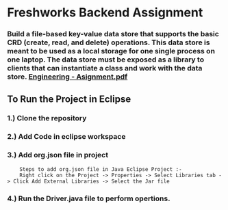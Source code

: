 # Freshworks Backend Assignment
### Build a file-based key-value data store that supports the basic CRD (create, read, and delete) operations. This data store is meant to be used as a local storage for one single process on one laptop. The data store must be exposed as a library to clients that can instantiate a class and work with the data store. [Engineering - Asignment.pdf](https://github.com/singhgaurav24/Freshworks_Backend_Assignment/blob/main/Engineering%20-%20Asignment.pdf)

## To Run the Project in Eclipse 
### 1.) Clone the repository
### 2.) Add Code in eclipse workspace
### 3.) Add org.json file in project
        Steps to add org.json file in Java Eclipse Project :- 
        Right click on the Project -> Properties -> Select Libraries tab -> Click Add External Libraries -> Select the Jar file 
### 4.) Run the Driver.java file to perform opertions.
